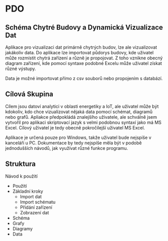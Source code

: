 # PDO



## Schéma Chytré Budovy a Dynamická Vizualizace Dat

Aplikace pro vizualizaci dat primárně chytrých budov, lze ale vizualizovat jakákoliv data. Do aplikace lze importovat půdorys budovy, kde uživatel může rozmístit chytrá zařízení a různě je propojovat. Z toho vznikne obecný diagram zařízení, kde pomocí syntaxe podobné Excelu může uživatel získat různé výstupy.

Data je možné importovat přímo z csv souborů nebo propojením s databází.


## Cílová Skupina

Cílem jsou datoví analytici v oblasti energetiky a IoT, ale uživatel může být kdokoliv, kdo chce vizualizovat nějaká data pomocí schémat, diagramů nebo grafů. Apliakce předpokládá znalejšího uživatele, ale schválně jsem vytvořil pro aplikaci skriptovací jazyk s velmi podobnou syntaxí jako má MS Excel. Cílový uživatel je tedy obecně pokročilejší uživatel MS Excel.

Aplikace je určená pouze pro Windows, takže uživatel bude nejspíše v kanceláři u PC. Dokumentace by tedy nejspíše měla být v podobě jednodušších návodů, jak využívat různé funkce programu.

## Struktura

Návod k použití
  - Použití
  - Základní kroky
    - Import dat
    - Import schématu
    - Přidání zařízení
    - Zobrazení dat
  - Schéma
  - Grafy
  - Diagramy
  - Data







